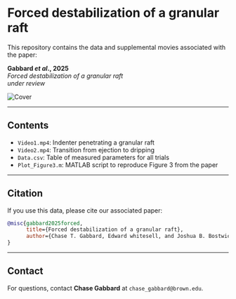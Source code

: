# Forced destabilization of a granular raft

This repository contains the data and supplemental movies associated with the paper:

**Gabbard _et al_., 2025**  
_Forced destabilization of a granular raft_  
_under review_

![Cover](GranularRaftDestabilization.png)

---

## Contents

- `Video1.mp4`: Indenter penetrating a granular raft
- `Video2.mp4`: Transition from ejection to dripping
- `Data.csv`: Table of measured parameters for all trials
- `Plot_Figure3.m`: MATLAB script to reproduce Figure 3 from the paper

---

## Citation

If you use this data, please cite our associated paper:

```bibtex
@misc{gabbard2025forced,
      title={Forced destabilization of a granular raft}, 
      author={Chase T. Gabbard, Edward whitesell, and Joshua B. Bostwick},
}
```

---

## Contact

For questions, contact **Chase Gabbard** at `chase_gabbard@brown.edu`.
